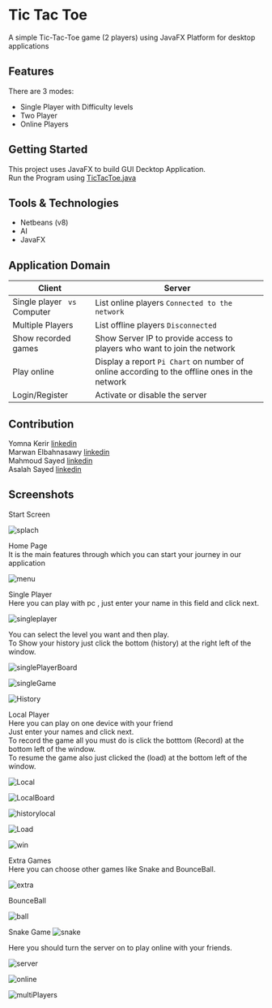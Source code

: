 
# Tic Tac Toe
A simple Tic-Tac-Toe game (2 players) using JavaFX Platform for desktop applications




## Features
There are 3 modes:

- Single Player with Difficulty levels
- Two Player
- Online Players
## Getting Started
This project uses JavaFX to build GUI Decktop Application.\
Run the Program using [TicTacToe.java](https://github.com/MarwanElbahnasawy/Tic-Tac-Toe.git)
## Tools & Technologies

- Netbeans (v8)
- AI 
- JavaFX
## Application Domain

|  Client       |     Server    |  
| ------------- | ------------- |
| Single player ` vs`  Computer       | List online players `Connected to the network`       | 
| Multiple Players         | List offline players `Disconnected`     | 
| Show recorded games        | Show Server IP to provide access to players who want to join the network | 
| Play online    | Display a report `Pi Chart` on number of online according to the offline ones in the network       | 
| Login/Register   | Activate or disable the server        | 


## Contribution


Yomna Kerir [linkedin](https://www.linkedin.com/in/yomna-kerir-2117381ba/)\
Marwan Elbahnasawy [linkedin](https://www.linkedin.com/in/marwan-elbahnasawy/)\
Mahmoud Sayed [linkedin](https://www.linkedin.com/in/mahmoud-awad-67388b140/)\
Asalah Sayed [linkedin](https://www.linkedin.com/in/asalah-sayed-b330a9243/)

## Screenshots



Start Screen 

![splach](https://user-images.githubusercontent.com/76075022/209373268-01a821a8-68a3-4347-aa42-3c42eb6ea7d4.PNG)

Home Page\
It is the main features through which you can start your journey in our application

![menu](https://user-images.githubusercontent.com/76075022/209373416-26a3ae94-d060-4db8-b164-b50f781d3b6d.PNG)

Single Player\
Here you can play with pc , just enter your name in this field and click next.

![singleplayer](https://user-images.githubusercontent.com/76075022/209373427-4a7fa805-a775-4fcb-a6e5-0bf6b41456fd.PNG)


You can select the level you want and then play.\
To Show your history just click the bottom (history) at the right left of the window.

![singlePlayerBoard](https://user-images.githubusercontent.com/76075022/209373556-135d7765-3e57-4dfe-a265-377b67f0c67c.PNG)


![singleGame](https://user-images.githubusercontent.com/76075022/209373564-f1fa12fe-7261-4343-a722-70a36e33ebf2.PNG)



![History](https://user-images.githubusercontent.com/76075022/209373715-7dc63cc7-235d-429d-b6a2-00715e6071bc.PNG)



Local Player\
Here you can play on one device with your friend\
Just enter your names and click next.\
To record the game all you must do is click the botttom (Record) at the bottom left of the window.\
To resume the game also just clicked the (load) at the bottom left of the window.

![Local](https://user-images.githubusercontent.com/76075022/209373919-38159d3c-e4ff-424b-a897-2e6d983b79d5.PNG)


![LocalBoard](https://user-images.githubusercontent.com/76075022/209373944-55a268fa-c837-43bf-9612-8a249350bcb4.PNG)


![historylocal](https://user-images.githubusercontent.com/76075022/209373950-d1001fc7-7ab6-4e2b-a111-767f8fa73d64.PNG)


![Load](https://user-images.githubusercontent.com/76075022/209373957-7902b24e-6d0b-4836-91fb-815551d053fa.PNG)


![win](https://user-images.githubusercontent.com/76075022/209374057-139e8420-539d-40ce-b8b1-62be7ebfa85a.PNG)


Extra Games\
Here you can choose other games like Snake and BounceBall.

![extra](https://user-images.githubusercontent.com/76075022/209374064-3f1a92a2-114d-4dc0-afd5-be3582d30825.PNG)


BounceBall

![ball](https://user-images.githubusercontent.com/76075022/209374336-b300a58c-51e3-410c-a36f-4e059b01860e.PNG)

Snake Game
![snake](https://user-images.githubusercontent.com/76075022/209374341-ee0e0379-25c6-49fa-9cda-14bdfdda8193.PNG)

Here you should turn the server on to play online with your friends.

![server](https://user-images.githubusercontent.com/76075022/209374540-6223d85b-5698-452f-9964-834e9d369065.jpg)


![online](https://user-images.githubusercontent.com/76075022/209374550-b7e63bf7-2265-46c4-90b7-543c955cb1bb.jpg)


![multiPlayers](https://user-images.githubusercontent.com/76075022/209374556-88da650a-a92e-459e-88bf-9a5122f4a413.jpg)




